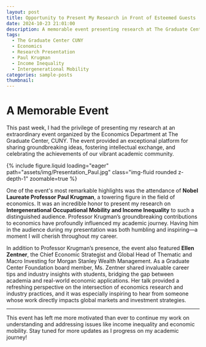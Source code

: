 ```yaml
---
layout: post
title: Opportunity to Present My Research in Front of Esteemed Guests
date: 2024-10-23 21:01:00
description: A memorable event presenting research at The Graduate Center, CUNY, with Nobel Laureate Paul Krugman in attendance.
tags: 
  - The Graduate Center CUNY
  - Economics
  - Research Presentation
  - Paul Krugman
  - Income Inequality
  - Intergenerational Mobility
categories: sample-posts
thumbnail: 
---
```


# A Memorable Event  

This past week, I had the privilege of presenting my research at an extraordinary event organized by the Economics Department at The Graduate Center, CUNY. The event provided an exceptional platform for sharing groundbreaking ideas, fostering intellectual exchange, and celebrating the achievements of our vibrant academic community.

<div class="col-sm mt-3 mt-md-0">
    {% include figure.liquid loading="eager" path="assets/img/Presentation_Paul.jpg" class="img-fluid rounded z-depth-1" zoomable=true %}
</div>

One of the event's most remarkable highlights was the attendance of **Nobel Laureate Professor Paul Krugman**, a towering figure in the field of economics. It was an incredible honor to present my research on **Intergenerational Occupational Mobility and Income Inequality** to such a distinguished audience. Professor Krugman’s groundbreaking contributions to economics have profoundly influenced my academic journey. Having him in the audience during my presentation was both humbling and inspiring—a moment I will cherish throughout my career.

In addition to Professor Krugman’s presence, the event also featured **Ellen Zentner**, the Chief Economic Strategist and Global Head of Thematic and Macro Investing for Morgan Stanley Wealth Management. As a Graduate Center Foundation board member, Ms. Zentner shared invaluable career tips and industry insights with students, bridging the gap between academia and real-world economic applications. Her talk provided a refreshing perspective on the intersection of economics research and industry practices, and it was especially inspiring to hear from someone whose work directly impacts global markets and investment strategies.

---

This event has left me more motivated than ever to continue my work on understanding and addressing issues like income inequality and economic mobility. Stay tuned for more updates as I progress on my academic journey!
